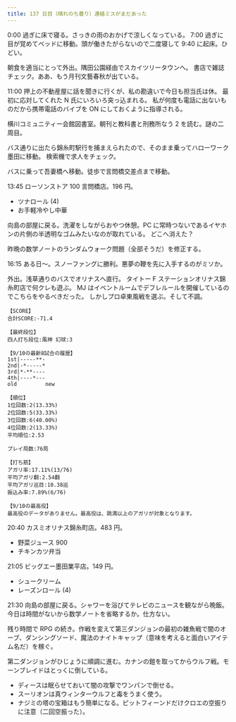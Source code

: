```yaml
---
title: 137 日目（晴れのち曇り）連絡ミスがまだあった
---
```


0:00 過ぎに床で寝る。さっきの雨のおかげで涼しくなっている。
7:00 過ぎに目が覚めてベッドに移動。頭が働きたがらないので二度寝して 9:40 に起床。ひどい。

朝食を適当にとって外出。隅田公園経由でスカイツリータウンへ。
書店で雑誌チェック。ああ、もう月刊文藝春秋が出ている。

11:00 押上の不動産屋に話を聞きに行くが、私の勘違いで今日も担当氏は休。
最初に応対してくれた N 氏にいろいろ突っ込まれる。
私が何度も電話に出ないものだから携帯電話のバイブを ON にしておくように指導される。

横川コミュニティー会館図書室。朝刊と教科書と刑務所なう 2 を読む。謎の二周目。

バス通りに出たら錦糸町駅行を捕まえられたので、そのまま乗ってハローワーク墨田に移動。
検索機で求人をチェック。

バスに乗って吾妻橋へ移動。徒歩で言問橋交差点まで移動。

13:45 ローソンストア 100 言問橋店。196 円。

* ツナロール (4)
* お手軽冷やし中華

向島の部屋に戻る。洗濯をしながらおやつ休憩。PC に常時つないであるイヤホンの片側の半透明なゴムみたいなのが取れている。
どこへ消えた？

昨晩の数学ノートのランダムウォーク問題（全部そうだ）を修正する。

16:15 ある日～。スノーファングに勝利。悪夢の鞭を先に入手するのがミソか。

外出。浅草通りのバスでオリナスへ直行。
タイトー F ステーションオリナス錦糸町店で何クレも遊ぶ。
MJ はイベントルームでデフレルールを開催しているのでこちらをやるべきだった。
しかしプロ卓東風戦を選ぶ。そして不調。

```text
【SCORE】
合計SCORE:-71.4

【最終段位】
四人打ち段位:風神 幻球:3

【9/10の最新8試合の履歴】
1st|-----**-
2nd|-*-----*
3rd|*-**----
4th|----*---
old         new

【順位】
1位回数:2(13.33%)
2位回数:5(33.33%)
3位回数:6(40.00%)
4位回数:2(13.33%)
平均順位:2.53

プレイ局数:76局

【打ち筋】
アガリ率:17.11%(13/76)
平均アガリ翻:2.54翻
平均アガリ巡目:10.38巡
振込み率:7.89%(6/76)

【9/10の最高役】
最高役のデータがありません。最高役は、跳満以上のアガリが対象となります。
```

20:40 カスミオリナス錦糸町店。483 円。

* 野菜ジュース 900
* チキンカツ弁当

21:05 ビッグエー墨田業平店。149 円。

* シュークリーム
* レーズンロール (4)

21:30 向島の部屋に戻る。シャワーを浴びてテレビのニュースを観ながら晩飯。
今日は時間がないから数学ノートを省略するか。仕方ない。

残り時間で RPG の続き。作戦を変えて第三ダンジョンの最初の雑魚戦で闇のオーブ、ダンシングソード、魔法のナイトキャップ（意味を考えると面白いアイテム名だ）を稼ぐ。

第二ダンジョンがひじょうに順調に進む。カナンの鎧を取ってからウルフ戦。モーンブレイドはとっくに倒している。

* ディースは眠らせておいて闇の攻撃でワンパンで倒せる。
* スーリオンは真ウィンターウルフと毒をうまく使う。
* ナジミの塔の宝箱はもう簡単になる。ピットフィーンドだけクロエの空振りに注意（二回空振った）。

